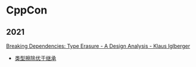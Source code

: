 # CppCon

## 2021
[Breaking Dependencies: Type Erasure - A Design Analysis - Klaus Iglberger](https://www.youtube.com/watch?v=4eeESJQk-mw&t=664s&ab_channel=CppCon)
* [类型擦除优于继承](./type_erasure/)

